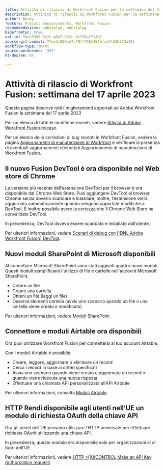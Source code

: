 ```yaml
---
title: Attività di rilascio di Workfront Fusion per la settimana del 17 aprile 2023
description: Attività di rilascio di Workfront Fusion per la settimana del 17 aprile 2023
author: Becky
feature: Product Announcements, Workfront Fusion
recommendations: noDisplay, noCatalog
hidefromtoc: true
exl-id: 33ec6369-6c2e-4847-822c-9ef76af71467
source-git-commit: 77ec3c007ce7c49ff760145fafcd7f62b273a18f
workflow-type: tm+mt
source-wordcount: '352'
ht-degree: 0%

---
```


# Attività di rilascio di Workfront Fusion: settimana del 17 aprile 2023

Questa pagina descrive tutti i miglioramenti apportati ad Adobe Workfront Fusion la settimana del 17 aprile 2023

Per un elenco di tutte le modifiche recenti, vedere [Attività di Adobe Workfront Fusion release](/help/workfront-fusion/fusion-product-releases/fusion-release-activity.md).

Per un elenco delle correzioni di bug recenti in Workfront Fusion, vedere la pagina [Aggiornamenti di manutenzione di Workfront](https://experienceleague.adobe.com/docs/workfront-known-issues/releases/current-updates.html) e verificare la presenza di eventuali aggiornamenti etichettati Aggiornamento di manutenzione di Workfront Fusion.

## Il nuovo Fusion DevTool è ora disponibile nel Web store di Chrome

La versione più recente dell’estensione DevTool per il browser è ora disponibile dal Chrome Web Store. Puoi aggiungere DevTool al browser Chrome senza doverlo scaricare e installare; inoltre, l’estensione verrà aggiornata automaticamente quando vengono apportate modifiche a DevTool. È inoltre possibile avere la certezza che il Chrome Web Store ha convalidato DevTool.

In precedenza, DevTool doveva essere scaricato e installato dall’utente.

Per ulteriori informazioni, vedere [Scenari di debug con  [!DNL Adobe Workfront Fusion] DevTool](/help/workfront-fusion/manage-scenarios/debug-a-scenario.md).

## Nuovi moduli SharePoint di Microsoft disponibili

Al connettore Microsoft SharePoint sono stati aggiunti quattro nuovi moduli. Questi moduli semplificano l&#39;utilizzo di file e cartelle nell&#39;account Microsoft SharePoint.

* Creare un file
* Creare una cartella
* Ottieni un file (leggi un file)
* Osserva elementi cartella (avvia uno scenario quando un file o una cartella viene creato o modificato)

Per ulteriori informazioni, vedere [Moduli SharePoint](/help/workfront-fusion/references/apps-and-modules/third-party-connectors/sharepoint-modules.md)

## Connettore e moduli Airtable ora disponibili

Ora puoi utilizzare Workfront Fusion per connettersi al tuo account Airtable.

Con i moduli Airtable è possibile:

* Creare, leggere, aggiornare o eliminare un record
* Cerca i record in base ai criteri specificati
* Avvia uno scenario quando viene creato o aggiornato un record o quando viene ricevuta una nuova risposta
* Effettuare una chiamata API personalizzata all’API Airtable

Per ulteriori informazioni, consulta [Moduli Airtable](/help/workfront-fusion/references/apps-and-modules/third-party-connectors/airtable-modules.md)

## HTTP Rendi disponibile agli utenti nell’UE un modulo di richiesta OAuth della chiave API

Ora gli utenti dell’UE possono utilizzare l’HTTP universale per effettuare richieste OAuth utilizzando una chiave API.

In precedenza, questo modulo era disponibile solo per organizzazioni al di fuori dell’UE.

Per ulteriori informazioni, vedere [HTTP >[!UICONTROL Make an API Key Authorization request]](/help/workfront-fusion/references/apps-and-modules/universal-connectors/http-module-make-an-api-key-auth-request.md)
